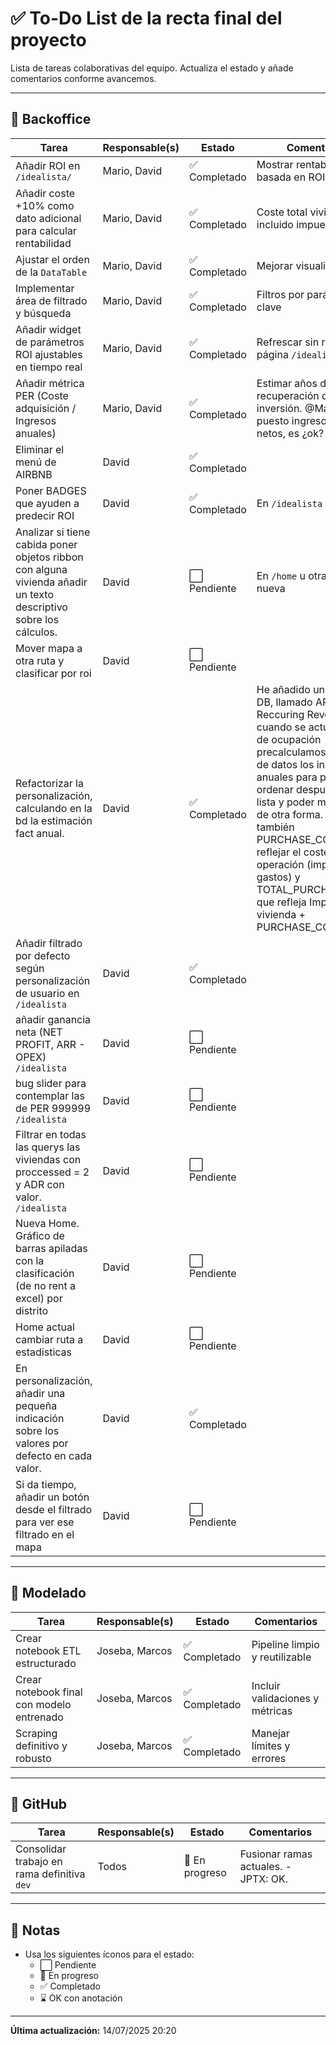 # ✅ To-Do List de la recta final del proyecto

Lista de tareas colaborativas del equipo. Actualiza el estado y añade comentarios conforme avancemos.

---

## 🧾 Backoffice

| Tarea                                                                          | Responsable(s) | Estado        | Comentarios                                                                                                                                                                                                                                                                                                                                                                                                         |
| ------------------------------------------------------------------------------ | -------------- | ------------- | ------------------------------------------------------------------------------------------------------------------------------------------------------------------------------------------------------------------------------------------------------------------------------------------------------------------------------------------------------------------------------------------------------------------- |
| Añadir ROI en `/idealista/`                                                    | Mario, David   | ✅ Completado | Mostrar rentabilidad basada en ROI                                                                                                                                                                                                                                                                                                                                                                                  |
| Añadir coste +10% como dato adicional para calcular rentabilidad               | Mario, David   | ✅ Completado | Coste total vivienda incluido impuesto                                                                                                                                                                                                                                                                                                                                                                              |
| Ajustar el orden de la `DataTable`                                             | Mario, David   | ✅ Completado | Mejorar visualización                                                                                                                                                                                                                                                                                                                                                                                               |
| Implementar área de filtrado y búsqueda                                        | Mario, David   | ✅ Completado | Filtros por parámetros clave                                                                                                                                                                                                                                                                                                                                                                                        |
| Añadir widget de parámetros ROI ajustables en tiempo real                      | Mario, David   | ✅ Completado | Refrescar sin recargar página `/idealista`                                                                                                                                                                                                                                                                                                                                                                          |
| Añadir métrica PER (Coste adquisición / Ingresos anuales)                      | Mario, David   | ✅ Completado | Estimar años de recuperación de inversión. @Mario, he puesto ingresos anuales netos, es ¿ok?                                                                                                                                                                                                                                                                                                                        |
| Eliminar el menú de AIRBNB                                                     | David          | ✅ Completado |                                                                                                                                                                                                                                                                                                                                                                                                                     |
| Poner BADGES que ayuden a predecir ROI                                         | David          | ✅ Completado | En `/idealista`                                                                                                                                                                                                                                                                                                                                                                                                     |
| Analizar si tiene cabida poner objetos ribbon con alguna vivienda añadir un texto descriptivo sobre los cálculos.              | David          | ⬜ Pendiente  | En `/home` u otra página nueva                                                                                                                                                                                                                                                                                                                                                                                      |
| Mover mapa a otra ruta y clasificar por roi                                    | David          | ⬜ Pendiente  |                                                                                                                                                                                                                                                                                                                                                                                                                     |
| Refactorizar la personalización, calculando en la bd la estimación fact anual. | David          | ✅ Completado | He añadido un campo a la DB, llamado ARR (Annual Reccuring Revenue), cuando se actualiza el % de ocupación precalculamos en la base de datos los ingresos anuales para poderlos ordenar después en la lista y poder manejarlos de otra forma. Introduzco también PURCHASE_COST para reflejar el coste de la operación (impuestos y gastos) y TOTAL_PURCHASE_COST que refleja Importe de la vivienda + PURCHASE_COST |
| Añadir filtrado por defecto según personalización de usuario en `/idealista`                                    | David          | ✅ Completado  |                                                                                                                                                                                                                                                                                                                                                                                                                     |
| añadir ganancia neta (NET PROFIT, ARR - OPEX) `/idealista`                                    | David          | ⬜ Pendiente  |                                                                                                                                                                                                                                                                                                                                                                                                                     |
| bug slider para contemplar las de PER 999999 `/idealista`                                    | David          | ⬜ Pendiente  |                                                                                                                                                                                                                                                                                                                                                                                                                     |
| Filtrar en todas las querys las viviendas con proccessed = 2 y ADR con valor. `/idealista`                                    | David          | ⬜ Pendiente  |                                                                                                                                                                                                                                                                                                                                                                                                                     |
| Nueva Home. Gráfico de barras apiladas con la clasificación (de no rent a excel) por distrito                                  | David          | ⬜ Pendiente  |                                                                                                                                                                                                                                                                                                                                                                                                                     |
| Home actual cambiar ruta a estadisticas                                  | David          | ⬜ Pendiente  |                                                                                                                                                                                                                                                                                                                                                                                                                     |
| En personalización, añadir una pequeña indicación sobre los valores por defecto en cada valor.                                  | David          | ✅ Completado  |                                                                                                                                                                                                                                                                                                                                                                                                                     |
| Si da tiempo, añadir un botón desde el filtrado para ver ese filtrado en el mapa                                  | David          | ⬜ Pendiente  |                                                                                                                                                                                                                                                                                                                                                                                                                     |

---

## 🧪 Modelado

| Tarea                                     | Responsable(s) | Estado        | Comentarios                     |
| ----------------------------------------- | -------------- | ------------- | ------------------------------- |
| Crear notebook ETL estructurado           | Joseba, Marcos | ✅ Completado | Pipeline limpio y reutilizable  |
| Crear notebook final con modelo entrenado | Joseba, Marcos | ✅ Completado | Incluir validaciones y métricas |
| Scraping definitivo y robusto             | Joseba, Marcos | ✅ Completado | Manejar límites y errores       |

---

## 🧩 GitHub

| Tarea                                       | Responsable(s) | Estado         | Comentarios                          |
| ------------------------------------------- | -------------- | -------------- | ------------------------------------ |
| Consolidar trabajo en rama definitiva `dev` | Todos          | 🔄 En progreso | Fusionar ramas actuales. - JPTX: OK. |

---

## 📌 Notas

- Usa los siguientes íconos para el estado:
  - ⬜ Pendiente
  - 🔄 En progreso
  - ✅ Completado
  - ⌛ OK con anotación

---


**Última actualización:** 14/07/2025 20:20
